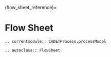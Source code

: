 (flow_sheet_reference)=
# Flow Sheet

```{eval-rst}
.. currentmodule:: CADETProcess.processModel

.. autoclass:: FlowSheet
```

